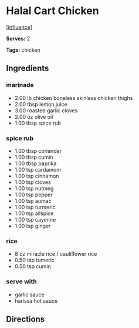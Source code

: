 # Halal Cart Chicken

[[influence]](https://www.reddit.com/r/seriouseats/comments/86zdx9/dont_make_the_halal_cart_chicken_and_rice/)

**Serves:** 2

**Tags:** chicken

## Ingredients

### marinade 

* 2.00 lb chicken boneless skinless chicken thighs
* 2.00 tbsp lemon juice
* 3.00 roasted garlic cloves
* 2.00 oz olive oil
* 1.00 tbsp spice rub

### spice rub

* 1.00 tbsp coriander
* 1.00 tbsp cumin
* 1.00 tbsp paprika
* 1.00 tsp cardamom
* 1.00 tsp cinnamon
* 1.00 tsp cloves
* 1.00 tsp nutmeg
* 1.00 tsp pepper
* 1.00 tsp aumac
* 1.00 tsp turmeric
* 1.00 tsp allspice
* 1.00 tsp cayenne
* 1.00 tsp ginger

### rice

* 8 oz miracle rice / cauliflower rice
* 0.50 tsp tumeric
* 0.50 tsp cumin

### serve with
* garlic sauce
* harissa hot sauce

## Directions

